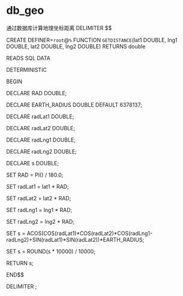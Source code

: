 db_geo
======

通过数据库计算地理坐标距离
DELIMITER $$
 
CREATE DEFINER=`root`@`%` FUNCTION `GETDISTANCE`(lat1 DOUBLE, lng1 DOUBLE, lat2 DOUBLE, lng2 DOUBLE) RETURNS double
 
READS SQL DATA
 
DETERMINISTIC
 
BEGIN
 
DECLARE RAD DOUBLE;
 
DECLARE EARTH_RADIUS DOUBLE DEFAULT 6378137;
 
DECLARE radLat1 DOUBLE;
 
DECLARE radLat2 DOUBLE;
 
DECLARE radLng1 DOUBLE;
 
DECLARE radLng2 DOUBLE;
 
DECLARE s DOUBLE;
 
SET RAD = PI() / 180.0;
 
SET radLat1 = lat1 * RAD;
 
SET radLat2 = lat2 * RAD;
 
SET radLng1 = lng1 * RAD;
 
SET radLng2 = lng2 * RAD;
 
SET s = ACOS(COS(radLat1)*COS(radLat2)*COS(radLng1-radLng2)+SIN(radLat1)*SIN(radLat2))*EARTH_RADIUS;
 
SET s = ROUND(s * 10000) / 10000;
 
RETURN s;
 
END$$
 
DELIMITER ;
